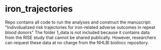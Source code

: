 # iron_trajectories

Repo contains all code to run the analyses and construct the manuscript: "Individualized risk trajectories for iron-related adverse outcomes in repeat blood donors"
The folder 1_data is not included because it contains data from the RISE study that cannot be shared publically. However, researchers can request these data at no charge from the NHLBI biolincc repository.
